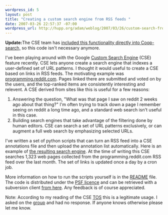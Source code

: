 ```yaml
--- 
wordpress_id: 5
layout: post
title: "Creating a custom search engine from RSS feeds "
date: 2007-03-26 22:57:37 -07:00
wordpress_url: http://hupp.org/adam/weblog/2007/03/26/custom-search-from-feed/
---
```

<b>Update:</b>The CSE team has <a href="http://googlecustomsearch.blogspot.com/2007/06/custom-search-engine-apis.html">included this functionality directly into Coop-search,</a>  so this code isn't necessary anymore.

I've been playing around with the Google <a href="http://google.com/coop/cse/">Custom Search Engine</a> (CSE) feature recently.    CSE  lets anyone create a search engine that indexes a user-defined set of URL patterns.        I thought it would useful to create a CSE based on links in RSS feeds.  The motivating example was <a href="http://programming.reddit.com">programming.reddit.com</a>.   Pages linked there are submitted and voted on by the users, and the top-ranked items are consistently interesting and relevent.  A CSE derived from sites like this is useful for a few reasons:
<ol>
	<li>Answering the question, "What was that page I saw on reddit 2 weeks ago about that thing?"  I'm often trying to track down a page I remember seeing on reddit a long time ago, and a standard web search isn't useful in this case.</li>
	<li>Building search engines that take advantage of the filtering done by human editors.  CSE can search a set of URL patterns exclusively, or can augment a full web search by emphasizing selected URLs.</li>
</ol>
I've written a set of python scripts that can turn an RSS feed into a CSE annotations file and then upload the annotation list automatically.      Here is an example of <a href="http://hupp.org/adam/reddit-cse/">the resulting search engine</a>.    At the time of writing this CSE searches 1,323 web pages collected from the programming.reddit.com RSS feed over the last month.  The set of links is updated once a day by a cron job.

More information on how to run the scripts yourself is in the <a href="http://hupp.org/adam/svn/public/feedcse/trunk/README">README</a> file.  The code is distributed under the <a href="http://www.python.org/psf/license/">PSF licence</a> and can be retrieved with a subversion client <a href="http://hupp.org/adam/svn/public/feedcse/trunk">from here</a>.  Any feedback is of course appreciated.

Note: According to my reading of the CSE <a href="http://www.google.com/coop/docs/cse/tos.html">TOS</a> this is a legitimate usage.  I  asked on the <a href="http://groups.google.com/group/google-co-op">group</a> and had no response.  If anyone knows otherwise please let me know.
